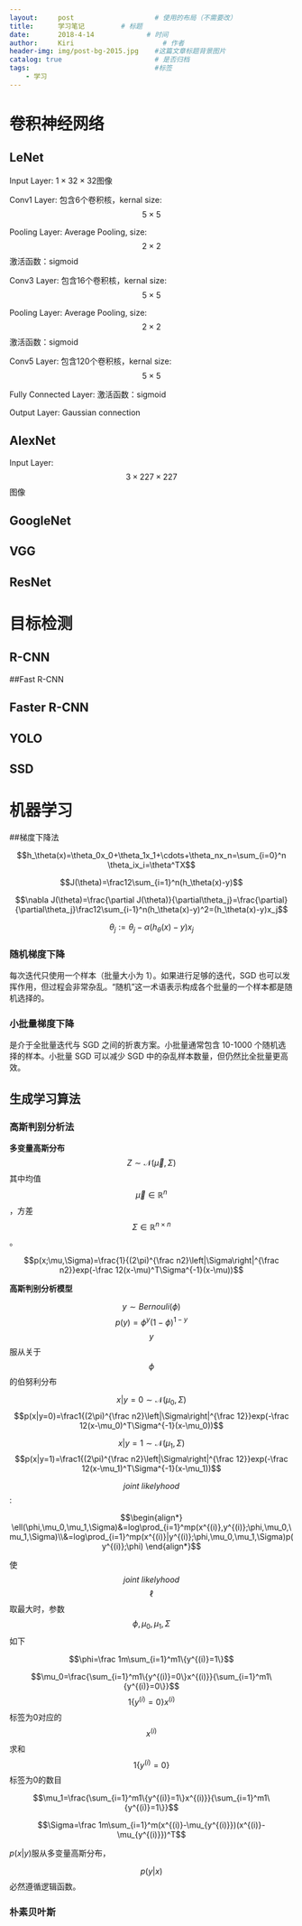 ```yaml
---
layout:     post                    # 使用的布局（不需要改）
title:      学习笔记         # 标题 
date:       2018-4-14             # 时间
author:     Kiri                      # 作者
header-img: img/post-bg-2015.jpg    #这篇文章标题背景图片
catalog: true                       # 是否归档
tags:                               #标签
    - 学习
---
```


# 卷积神经网络



## LeNet

Input Layer: $1\times32\times32$图像

Conv1 Layer: 包含6个卷积核，kernal size: $$5\times5$$

Pooling Layer: Average Pooling, size: $$2\times2$$	激活函数：sigmoid

Conv3 Layer: 包含16个卷积核，kernal size: $$5\times5$$

Pooling Layer: Average Pooling,  size: $$2\times2$$	激活函数：sigmoid

Conv5 Layer: 包含120个卷积核，kernal size: $$5\times 5$$

Fully Connected Layer: 激活函数：sigmoid

Output Layer: Gaussian connection





## AlexNet

Input Layer: $$3\times 227\times227$$图像



## GoogleNet

## VGG

## ResNet

# 目标检测



## R-CNN


##Fast R-CNN


## Faster R-CNN


## YOLO


## SSD


# 机器学习



##梯度下降法

$$h_\theta(x)=\theta_0x_0+\theta_1x_1+\cdots+\theta_nx_n=\sum_{i=0}^n \theta_ix_i=\theta^TX$$

$$J(\theta)=\frac12\sum_{i=1}^n(h_\theta(x)-y)$$

$$\nabla J(\theta)=\frac{\partial J(\theta)}{\partial\theta_j}=\frac{\partial}{\partial\theta_j}\frac12\sum_{i-1}^n(h_\theta(x)-y)^2=(h_\theta(x)-y)x_j$$

$$\theta_j:=\theta_j-\alpha(h_\theta(x)-y)x_j$$

### 随机梯度下降

每次迭代只使用一个样本（批量大小为 1）。如果进行足够的迭代，SGD 也可以发挥作用，但过程会非常杂乱。“随机”这一术语表示构成各个批量的一个样本都是随机选择的。

### 小批量梯度下降

是介于全批量迭代与 SGD 之间的折衷方案。小批量通常包含 10-1000 个随机选择的样本。小批量 SGD 可以减少 SGD 中的杂乱样本数量，但仍然比全批量更高效。

## 生成学习算法



### 高斯判别分析法

**多变量高斯分布** $$Z\sim \mathcal N(\vec{\mu},\Sigma)$$ 其中均值$$\vec{\mu}\in \mathbb{R}^n$$，方差$$\Sigma \in \mathbb{R}^{n \times n}$$。

$$p(x;\mu,\Sigma)=\frac{1}{(2\pi)^{\frac n2}\left|\Sigma\right|^{\frac n2}}exp(-\frac 12(x-\mu)^T\Sigma^{-1}(x-\mu))$$

**高斯判别分析模型**

$$y \sim Bernouli(\phi)$$	                 $$p(y)=\phi^y(1-\phi)^{1-y}$$              $$y$$服从关于$$\phi$$的伯努利分布

$$x|y=0 \sim \mathcal N(\mu_0,\Sigma)$$            $$p(x|y=0)=\frac1{(2\pi)^{\frac n2}\left|\Sigma\right|^{\frac 12}}exp(-\frac 12(x-\mu_0)^T\Sigma^{-1}(x-\mu_0))$$

$$x|y=1 \sim \mathcal N(\mu_1,\Sigma)$$            $$p(x|y=1)=\frac1{(2\pi)^{\frac n2}\left|\Sigma\right|^{\frac 12}}exp(-\frac 12(x-\mu_1)^T\Sigma^{-1}(x-\mu_1))$$

$$joint \ likelyhood$$:

$$\begin{align*} \ell(\phi,\mu_0,\mu_1,\Sigma)&=log\prod_{i=1}^mp(x^{(i)},y^{(i)};\phi,\mu_0,\mu_1,\Sigma)\\&=log\prod_{i=1}^mp(x^{(i)}|y^{(i)};\phi,\mu_0,\mu_1,\Sigma)p(y^{(i)};\phi) \end{align*}$$

使$$joint\ likelyhood$$ $$\ell$$取最大时，参数$$\phi,\mu_0,\mu_1,\Sigma$$如下

$$\phi=\frac 1m\sum_{i=1}^m1\{y^{(i)}=1\}$$

$$\mu_0=\frac{\sum_{i=1}^m1\{y^{(i)}=0\}x^{(i)}}{\sum_{i=1}^m1\{y^{(i)}=0\}}$$         $$1\{y^{(i)}=0\}x^{(i)}$$标签为0对应的$$x^{(i)}$$求和        $$1\{y^{(i)}=0\}$$标签为0的数目

$$\mu_1=\frac{\sum_{i=1}^m1\{y^{(i)}=1\}x^{(i)}}{\sum_{i=1}^m1\{y^{(i)}=1\}}$$

$$\Sigma=\frac 1m\sum_{i=1}^m(x^{(i)}-\mu_{y^{(i)}})(x^{(i)}-\mu_{y^{(i)}})^T$$

$p(x|y)​$服从多变量高斯分布，



$$p(y|x)$$必然遵循逻辑函数。

### 朴素贝叶斯











<html>
<head>
<title>MathJax TeX Test Page</title>
<script type="text/x-mathjax-config">
  MathJax.Hub.Config({tex2jax: {inlineMath: [['$','$'], ['\\(','\\)']]}});
</script>
<script type="text/javascript" async src="https://cdn.mathjax.org/mathjax/latest/MathJax.js?config=TeX-AMS_CHTML">
</script>
</head>
<body>







